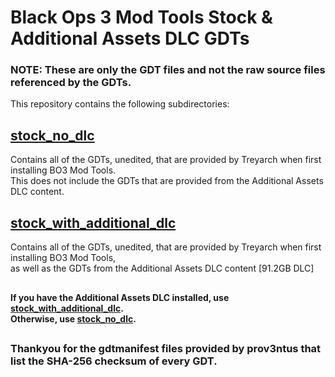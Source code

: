 # Black Ops 3 Mod Tools Stock & Additional Assets DLC GDTs #
### NOTE: These are only the GDT files and not the raw source files referenced by the GDTs. ###
This repository contains the following subdirectories:

## [stock_no_dlc](https://github.com/shidouri/T7-GDT-Backup/tree/main/stock_no_dlc) ##
Contains all of the GDTs, unedited, that are provided by Treyarch when first installing BO3 Mod Tools.  
This does not include the GDTs that are provided from the Additional Assets DLC content.  

## [stock_with_additional_dlc](https://github.com/shidouri/T7-GDT-Backup/tree/main/stock_with_additional_dlc) ##
Contains all of the GDTs, unedited, that are provided by Treyarch when first installing BO3 Mod Tools,  
as well as the GDTs from the Additional Assets DLC content [91.2GB DLC]  

##  ##
**If you have the Additional Assets DLC installed, use [stock_with_additional_dlc](https://github.com/shidouri/T7-GDT-Backup/tree/main/stock_with_additional_dlc).**  
**Otherwise, use [stock_no_dlc](https://github.com/shidouri/T7-GDT-Backup/tree/main/stock_no_dlc).**  
##  ##
### Thankyou for the gdtmanifest files provided by prov3ntus that list the SHA-256 checksum of every GDT. ###
